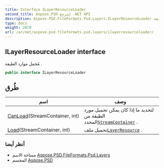```yaml
---
title: Interface ILayerResourceLoader
second_title: Aspose.PSD لمرجع .NET API
description: Aspose.PSD.FileFormats.Psd.Layers.ILayerResourceLoader واجهه المستخدم. مُحمل موارد الطبقة .
type: docs
weight: 2070
url: /ar/net/aspose.psd.fileformats.psd.layers/ilayerresourceloader/
---
```

## ILayerResourceLoader interface

مُحمل موارد الطبقة .

```csharp
public interface ILayerResourceLoader
```

## طُرق

| اسم | وصف |
| --- | --- |
| [CanLoad](../../aspose.psd.fileformats.psd.layers/ilayerresourceloader/canload/)(StreamContainer, int) | لتحديد ما إذا كان يمكن تحميل مورد الطبقة من المحدد[`StreamContainer`](../../aspose.psd/streamcontainer/) . |
| [Load](../../aspose.psd.fileformats.psd.layers/ilayerresourceloader/load/)(StreamContainer, int) | تحميل ملف[`LayerResource`](../layerresource/) . |

### أنظر أيضا

* مساحة الاسم [Aspose.PSD.FileFormats.Psd.Layers](../../aspose.psd.fileformats.psd.layers/)
* المجسم [Aspose.PSD](../../)


